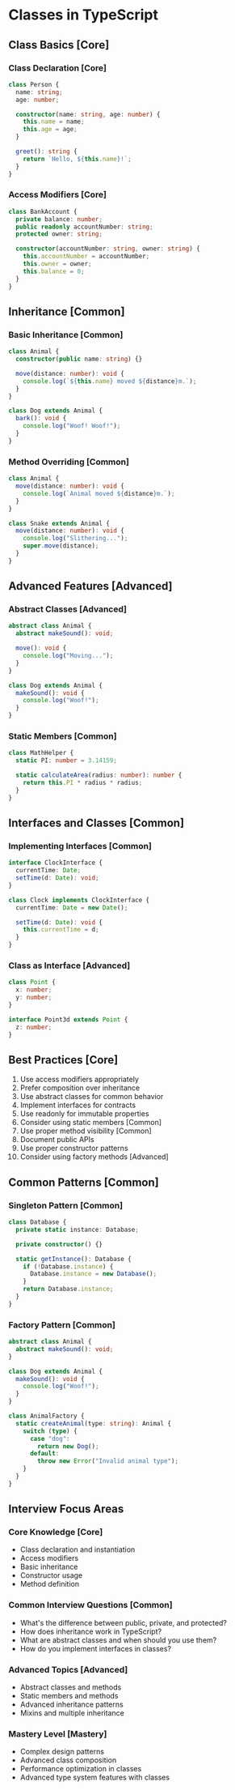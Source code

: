 # Classes in TypeScript

## Class Basics [Core]

### Class Declaration [Core]

```typescript
class Person {
  name: string;
  age: number;

  constructor(name: string, age: number) {
    this.name = name;
    this.age = age;
  }

  greet(): string {
    return `Hello, ${this.name}!`;
  }
}
```

### Access Modifiers [Core]

```typescript
class BankAccount {
  private balance: number;
  public readonly accountNumber: string;
  protected owner: string;

  constructor(accountNumber: string, owner: string) {
    this.accountNumber = accountNumber;
    this.owner = owner;
    this.balance = 0;
  }
}
```

## Inheritance [Common]

### Basic Inheritance [Common]

```typescript
class Animal {
  constructor(public name: string) {}

  move(distance: number): void {
    console.log(`${this.name} moved ${distance}m.`);
  }
}

class Dog extends Animal {
  bark(): void {
    console.log("Woof! Woof!");
  }
}
```

### Method Overriding [Common]

```typescript
class Animal {
  move(distance: number): void {
    console.log(`Animal moved ${distance}m.`);
  }
}

class Snake extends Animal {
  move(distance: number): void {
    console.log("Slithering...");
    super.move(distance);
  }
}
```

## Advanced Features [Advanced]

### Abstract Classes [Advanced]

```typescript
abstract class Animal {
  abstract makeSound(): void;

  move(): void {
    console.log("Moving...");
  }
}

class Dog extends Animal {
  makeSound(): void {
    console.log("Woof!");
  }
}
```

### Static Members [Common]

```typescript
class MathHelper {
  static PI: number = 3.14159;

  static calculateArea(radius: number): number {
    return this.PI * radius * radius;
  }
}
```

## Interfaces and Classes [Common]

### Implementing Interfaces [Common]

```typescript
interface ClockInterface {
  currentTime: Date;
  setTime(d: Date): void;
}

class Clock implements ClockInterface {
  currentTime: Date = new Date();

  setTime(d: Date): void {
    this.currentTime = d;
  }
}
```

### Class as Interface [Advanced]

```typescript
class Point {
  x: number;
  y: number;
}

interface Point3d extends Point {
  z: number;
}
```

## Best Practices [Core]

1. Use access modifiers appropriately
2. Prefer composition over inheritance
3. Use abstract classes for common behavior
4. Implement interfaces for contracts
5. Use readonly for immutable properties
6. Consider using static members [Common]
7. Use proper method visibility [Common]
8. Document public APIs
9. Use proper constructor patterns
10. Consider using factory methods [Advanced]

## Common Patterns [Common]

### Singleton Pattern [Common]

```typescript
class Database {
  private static instance: Database;

  private constructor() {}

  static getInstance(): Database {
    if (!Database.instance) {
      Database.instance = new Database();
    }
    return Database.instance;
  }
}
```

### Factory Pattern [Common]

```typescript
abstract class Animal {
  abstract makeSound(): void;
}

class Dog extends Animal {
  makeSound(): void {
    console.log("Woof!");
  }
}

class AnimalFactory {
  static createAnimal(type: string): Animal {
    switch (type) {
      case "dog":
        return new Dog();
      default:
        throw new Error("Invalid animal type");
    }
  }
}
```

## Interview Focus Areas

### Core Knowledge [Core]

- Class declaration and instantiation
- Access modifiers
- Basic inheritance
- Constructor usage
- Method definition

### Common Interview Questions [Common]

- What's the difference between public, private, and protected?
- How does inheritance work in TypeScript?
- What are abstract classes and when should you use them?
- How do you implement interfaces in classes?

### Advanced Topics [Advanced]

- Abstract classes and methods
- Static members and methods
- Advanced inheritance patterns
- Mixins and multiple inheritance

### Mastery Level [Mastery]

- Complex design patterns
- Advanced class composition
- Performance optimization in classes
- Advanced type system features with classes
